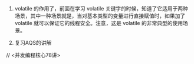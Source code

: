 1. volatile 的作用了，前面在学习 volatile 关键字的时候，知道了它适用于两种场景，其中一种场景就是，当对基本类型的变量进行直接赋值时，如果加了 volatile 就可以保证它的线程安全。注意，这是 volatile 的非常典型的使用场景。

2. 复习AQS的讲解

//  <并发编程核心78讲>